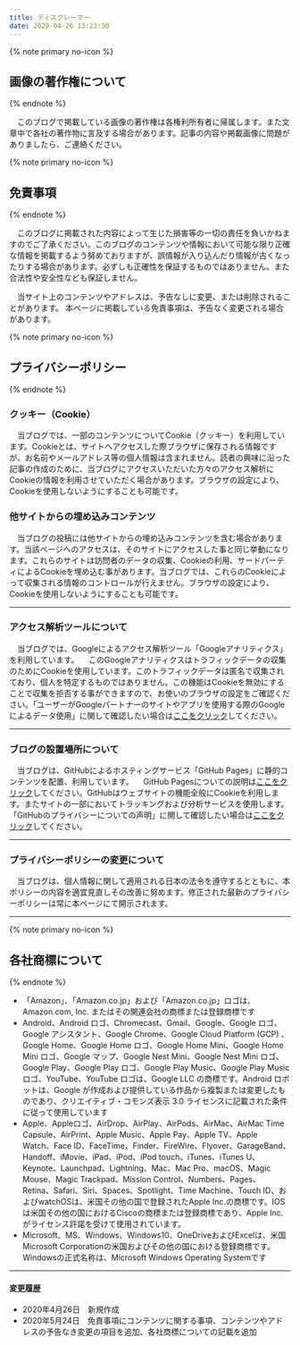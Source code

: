```yaml
---
title: ディスクレーマー
date: 2020-04-26 13:23:30
---
```


{% note primary no-icon %}

## 画像の著作権について

{% endnote %}

　このブログで掲載している画像の著作権は各権利所有者に帰属します。また文章中で各社の著作物に言及する場合があります。記事の内容や掲載画像に問題がありましたら、ご連絡ください。

{% note primary no-icon %}

## 免責事項

{% endnote %}

　このブログに掲載された内容によって生じた損害等の一切の責任を負いかねますのでご了承ください。このブログのコンテンツや情報において可能な限り正確な情報を掲載するよう努めておりますが、誤情報が入り込んだり情報が古くなったりする場合があります。必ずしも正確性を保証するものではありません。また合法性や安全性なども保証しません。

　当サイト上のコンテンツやアドレスは、予告なしに変更、または削除されることがあります。 本ページに掲載している免責事項は、予告なく変更される場合があります。

{% note primary no-icon %}

## プライバシーポリシー

{% endnote %}

### クッキー（Cookie）

 　当ブログでは、一部のコンテンツについてCookie（クッキー）を利用しています。Cookieとは、サイトへアクセスした際ブラウザに保存される情報ですが、お名前やメールアドレス等の個人情報は含まれません。読者の興味に沿った記事の作成のために、当ブログにアクセスいただいた方々のアクセス解析にCookieの情報を利用させていただく場合があります。ブラウザの設定により、Cookieを使用しないようにすることも可能です。

### 他サイトからの埋め込みコンテンツ

　当ブログの投稿には他サイトからの埋め込みコンテンツを含む場合があります。当該ページへのアクセスは、そのサイトにアクセスした事と同じ挙動になります。これらのサイトは訪問者のデータの収集、Cookieの利用、サードパーティによるCookieを埋め込む事があります。当ブログでは、これらのCookieによって収集される情報のコントロールが行えません。ブラウザの設定により、Cookieを使用しないようにすることも可能です。

---

### アクセス解析ツールについて

　当ブログでは、Googleによるアクセス解析ツール「Googleアナリティクス」を利用しています。
　このGoogleアナリティクスはトラフィックデータの収集のためにCookieを使用しています。このトラフィックデータは匿名で収集されており、個人を特定するものではありません。この機能はCookieを無効にすることで収集を拒否する事ができますので、お使いのブラウザの設定をご確認ください。「ユーザーがGoogleパートナーのサイトやアプリを使用する際のGoogleによるデータ使用」に関して確認したい場合は[ここをクリック](https://policies.google.com/technologies/partner-sites?hl=ja)してください。

---

### ブログの設置場所について

　当ブログは、GitHubによるホスティングサービス「GitHub Pages」に静的コンテンツを配置、利用しています。
　GitHub Pagesについての説明は[ここをクリック](https://help.github.com/ja/github/working-with-github-pages/about-github-pages#)してください。GitHubはウェブサイトの機能全般にCookieを利用します。またサイトの一部においてトラッキングおよび分析サービスを使用します。「GitHubのプライバシーについての声明」に関して確認したい場合は[ここをクリック](https://help.github.com/ja/github/site-policy/github-privacy-statement)してください。

---

### プライバシーポリシーの変更について

 　当ブログは、個人情報に関して適用される日本の法令を遵守するとともに、本ポリシーの内容を適宜見直しその改善に努めます。修正された最新のプライバシーポリシーは常に本ページにて開示されます。

---

{% note primary no-icon %}

## 各社商標について

{% endnote %}

- 「Amazon」、「Amazon.co.jp」および「Amazon.co.jp」ロゴは、Amazon.com, Inc. またはその関連会社の商標または登録商標です
- Android、Android ロゴ、Chromecast、Gmail、Google、Google ロゴ、Google アシスタント、Google Chrome、Google Cloud Platform (GCP) 、Google Home、Google Home ロゴ、Google Home Mini、Google Home Mini ロゴ、Google マップ、Google Nest Mini、Google Nest Mini ロゴ、Google Play、Google Play ロゴ、Google Play Music、Google Play Music ロゴ、YouTube、YouTube ロゴは、Google LLC の商標です。Android ロボットは、Google が作成および提供している作品から複製または変更したものであり、クリエイティブ・コモンズ表示 3.0 ライセンスに記載された条件に従って使用しています
- Apple、Appleロゴ、AirDrop、AirPlay、AirPods、AirMac、AirMac Time Capsule、AirPrint、Apple Music、Apple Pay、Apple TV、Apple Watch、Face ID、FaceTime、Finder、FireWire、Flyover、GarageBand、Handoff、iMovie、iPad、iPod、iPod touch、iTunes、iTunes U、Keynote、Launchpad、Lightning、Mac、Mac Pro、macOS、Magic Mouse、Magic Trackpad、Mission Control、Numbers、Pages、Retina、Safari、Siri、Spaces、Spotlight、Time Machine、Touch ID、およびwatchOSは、米国その他の国で登録されたApple Inc.の商標です。IOSは米国その他の国におけるCiscoの商標または登録商標であり、Apple Inc.がライセンス許諾を受けて使用されています。
- Microsoft、MS、Windows、Windows10、OneDriveおよびExcelは、米国Microsoft Corporationの米国およびその他の国における登録商標です。Windowsの正式名称は、Microsoft Windows Operating Systemです

---

#### 変更履歴

- 2020年4月26日　新規作成
- 2020年5月24日　免責事項にコンテンツに関する事項、コンテンツやアドレスの予告なき変更の項目を追加、各社商標についての記載を追加
